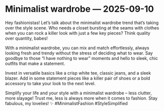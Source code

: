 # Minimalist wardrobe — 2025-09-10

Hey fashionistas! Let’s talk about the minimalist wardrobe trend that’s taking over the style scene. Who needs a closet bursting at the seams with clothes when you can rock a killer look with just a few key pieces? Think quality over quantity, babes!

With a minimalist wardrobe, you can mix and match effortlessly, always looking fresh and trendy without the stress of deciding what to wear. Say goodbye to those “I have nothing to wear” moments and hello to sleek, chic outfits that make a statement.

Invest in versatile basics like a crisp white tee, classic jeans, and a sleek blazer. Add in some statement pieces like a killer pair of shoes or a bold accessory to take your look to the next level.

Simplify your life and your style with a minimalist wardrobe – less clutter, more slayage! Trust me, less is always more when it comes to fashion. Stay fabulous, my lovelies! ✨ #MinimalistFashion #StyleSimplified